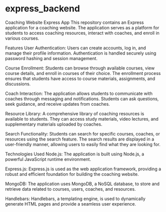 # express_backend

Coaching Website Express App
This repository contains an Express application for a coaching website. The application serves as a platform for students to access coaching resources, interact with coaches, and enroll in various courses.

Features
User Authentication: Users can create accounts, log in, and manage their profile information. Authentication is handled securely using password hashing and session management.

Course Enrollment: Students can browse through available courses, view course details, and enroll in courses of their choice. The enrollment process ensures that students have access to course materials, assignments, and discussions.

Coach Interaction: The application allows students to communicate with coaches through messaging and notifications. Students can ask questions, seek guidance, and receive updates from coaches.

Resource Library: A comprehensive library of coaching resources is available to students. They can access study materials, video lectures, and supplementary materials uploaded by coaches.

Search Functionality: Students can search for specific courses, coaches, or resources using the search feature. The search results are displayed in a user-friendly manner, allowing users to easily find what they are looking for.

Technologies Used
Node.js: The application is built using Node.js, a powerful JavaScript runtime environment.

Express.js: Express.js is used as the web application framework, providing a robust and efficient foundation for building the coaching website.

MongoDB: The application uses MongoDB, a NoSQL database, to store and retrieve data related to courses, users, coaches, and resources.



Handlebars: Handlebars, a templating engine, is used to dynamically generate HTML pages and provide a seamless user experience.

